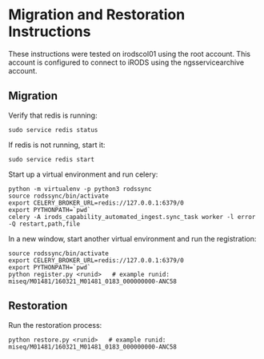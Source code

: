 # Migration and Restoration Instructions

These instructions were tested on irodscol01 using the root account.  This account is configured to connect to iRODS using the ngsservicearchive account.

## Migration

Verify that redis is running:

```sudo service redis status```

If redis is not running, start it:

```sudo service redis start```

Start up a virtual environment and run celery:

```
python -m virtualenv -p python3 rodssync
source rodssync/bin/activate
export CELERY_BROKER_URL=redis://127.0.0.1:6379/0
export PYTHONPATH=`pwd`
celery -A irods_capability_automated_ingest.sync_task worker -l error -Q restart,path,file
```

In a new window, start another virtual environment and run the registration:

```
source rodssync/bin/activate
export CELERY_BROKER_URL=redis://127.0.0.1:6379/0
export PYTHONPATH=`pwd`
python register.py <runid>   # example runid: miseq/M01481/160321_M01481_0183_000000000-ANC58
```

## Restoration

Run the restoration process:

```
python restore.py <runid>   # example runid: miseq/M01481/160321_M01481_0183_000000000-ANC58
```
